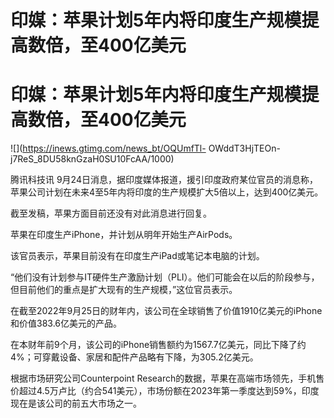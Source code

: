 # 印媒：苹果计划5年内将印度生产规模提高数倍，至400亿美元

# 印媒：苹果计划5年内将印度生产规模提高数倍，至400亿美元

![](https://inews.gtimg.com/news_bt/OQUmfTl-
OWddT3HjTEOn-j7ReS_8DU58knGzaH0SU10FcAA/1000)

腾讯科技讯 9月24日消息，据印度媒体报道，援引印度政府某位官员的消息称，苹果公司计划在未来4至5年内将印度的生产规模扩大5倍以上，达到400亿美元。

截至发稿，苹果方面目前还没有对此消息进行回复。

苹果在印度生产iPhone，并计划从明年开始生产AirPods。

该官员表示，苹果目前没有在印度生产iPad或笔记本电脑的计划。

“他们没有计划参与IT硬件生产激励计划（PLI）。他们可能会在以后的阶段参与，但目前他们的重点是扩大现有的生产规模，”这位官员表示。

在截至2022年9月25日的财年内，该公司在全球销售了价值1910亿美元的iPhone和价值383.6亿美元的产品。

在本财年前9个月，该公司的iPhone销售额约为1567.7亿美元，同比下降了约4%；可穿戴设备、家居和配件产品略有下降，为305.2亿美元。

根据市场研究公司Counterpoint
Research的数据，苹果在高端市场领先，手机售价超过4.5万卢比（约合541美元），市场份额在2023年第一季度达到59%，印度现在是该公司的前五大市场之一。

